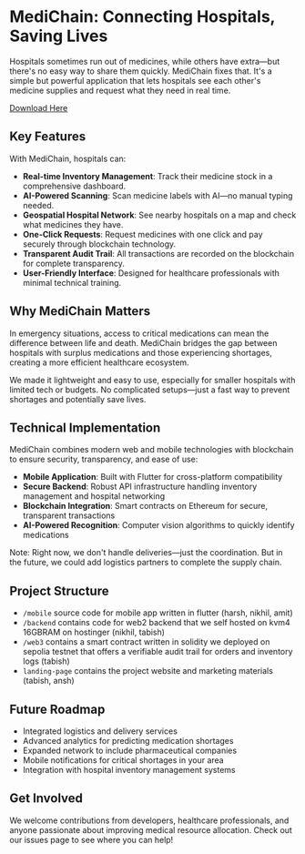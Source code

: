 # MediChain: Connecting Hospitals, Saving Lives

Hospitals sometimes run out of medicines, while others have extra—but there's no easy way to share them quickly. MediChain fixes that. It's a simple but powerful application that lets hospitals see each other's medicine supplies and request what they need in real time.

[Download Here](https://drive.google.com/drive/folders/15X4itFNZyRpd2yJrQuTXFbmyUse49CmH?usp=sharing)

## Key Features

With MediChain, hospitals can:

- **Real-time Inventory Management**: Track their medicine stock in a comprehensive dashboard.
- **AI-Powered Scanning**: Scan medicine labels with AI—no manual typing needed.
- **Geospatial Hospital Network**: See nearby hospitals on a map and check what medicines they have.
- **One-Click Requests**: Request medicines with one click and pay securely through blockchain technology.
- **Transparent Audit Trail**: All transactions are recorded on the blockchain for complete transparency.
- **User-Friendly Interface**: Designed for healthcare professionals with minimal technical training.

## Why MediChain Matters

In emergency situations, access to critical medications can mean the difference between life and death. MediChain bridges the gap between hospitals with surplus medications and those experiencing shortages, creating a more efficient healthcare ecosystem.

We made it lightweight and easy to use, especially for smaller hospitals with limited tech or budgets. No complicated setups—just a fast way to prevent shortages and potentially save lives.

## Technical Implementation

MediChain combines modern web and mobile technologies with blockchain to ensure security, transparency, and ease of use:

- **Mobile Application**: Built with Flutter for cross-platform compatibility
- **Secure Backend**: Robust API infrastructure handling inventory management and hospital networking
- **Blockchain Integration**: Smart contracts on Ethereum for secure, transparent transactions
- **AI-Powered Recognition**: Computer vision algorithms to quickly identify medications

Note: Right now, we don't handle deliveries—just the coordination. But in the future, we could add logistics partners to complete the supply chain.

## Project Structure

- `/mobile` source code for mobile app written in flutter (harsh, nikhil, amit)
- `/backend` contains code for web2 backend that we self hosted on kvm4 16GBRAM on hostinger (nikhil, tabish)
- `/web3` contains a smart contract written in solidity we deployed on sepolia testnet that offers a verifiable audit trail for orders and inventory logs (tabish)
- `landing-page` contains the project website and marketing materials (tabish, ansh)

## Future Roadmap

- Integrated logistics and delivery services
- Advanced analytics for predicting medication shortages
- Expanded network to include pharmaceutical companies
- Mobile notifications for critical shortages in your area
- Integration with hospital inventory management systems

## Get Involved

We welcome contributions from developers, healthcare professionals, and anyone passionate about improving medical resource allocation. Check out our issues page to see where you can help!
